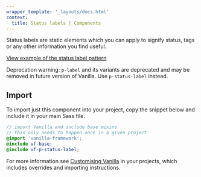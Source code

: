 ```yaml
---
wrapper_template: '_layouts/docs.html'
context:
  title: Status labels | Components
---
```


Status labels are static elements which you can apply to signify status, tags or any other information you find useful.

<div class="embedded-example"><a href="/docs/examples/patterns/status-labels/" class="js-example">
View example of the status label pattern
</a></div>

<div class="p-notification--caution">
  <p class="p-notification__content">
    <span class="p-notification__title">Deprecation warning:</span>
    <span class="p-notification__message"><code>p-label</code> and its variants are deprecated and may be removed in future version of Vanilla. Use <code>p-status-label</code> instead.</span>
  </p>
</div>

## Import

To import just this component into your project, copy the snippet below and include it in your main Sass file.

```scss
// import Vanilla and include base mixins
// this only needs to happen once in a given project
@import 'vanilla-framework';
@include vf-base;
@include vf-p-status-label;
```

For more information see [Customising Vanilla](/docs/customising-vanilla/) in your projects, which includes overrides and importing instructions.
